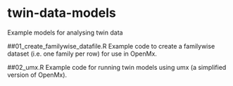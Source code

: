 # twin-data-models
Example models for analysing twin data

##01_create_familywise_datafile.R
Example code to create a familywise dataset (i.e. one family per row) for use in OpenMx.

##02_umx.R
Example code for running twin models using umx (a simplified version of OpenMx).
